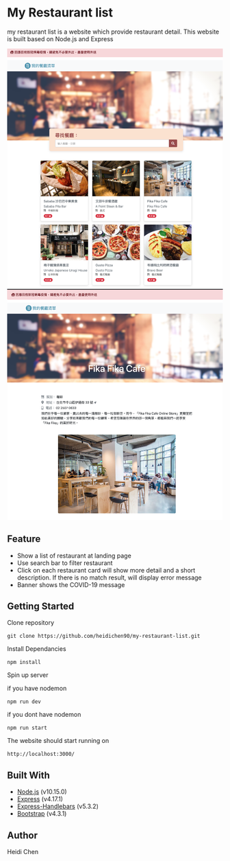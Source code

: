 # My Restaurant list

my restaurant list is a website which provide restaurant detail. This website is built based on Node.js and Express

![](images/my-restaurant-list1.png)
![](images/my-restaurant-list2.png)

## Feature

- Show a list of restaurant at landing page
- Use search bar to filter restaurant
- Click on each restaurant card will show more detail and a short description. If there is no match result, will display error message
- Banner shows the COVID-19 message

## Getting Started

Clone repository

    git clone https://github.com/heidichen90/my-restaurant-list.git

Install Dependancies

    npm install

Spin up server

if you have nodemon

    npm run dev

if you dont have nodemon

    npm run start

The website should start running on

    http://localhost:3000/

## Built With

- [Node.js](https://nodejs.org/en/) (v10.15.0)
- [Express](https://expressjs.com/) (v4.17.1)
- [Express-Handlebars](https://www.npmjs.com/package/express-handlebars) (v5.3.2)
- [Bootstrap](https://getbootstrap.com/) (v4.3.1)

## Author

Heidi Chen

